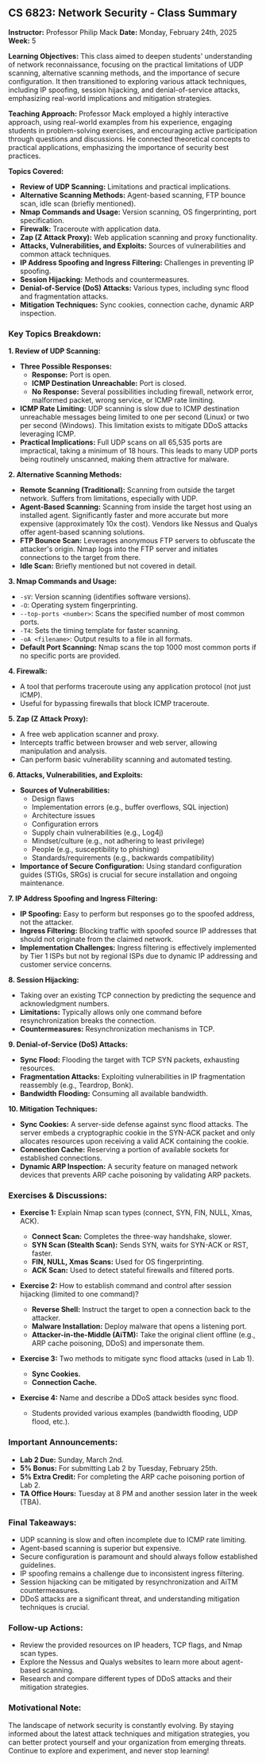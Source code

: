 ## CS 6823: Network Security - Class Summary

**Instructor:** Professor Philip Mack
**Date:** Monday, February 24th, 2025
**Week:** 5

**Learning Objectives:** This class aimed to deepen students' understanding of network reconnaissance, focusing on the practical limitations of UDP scanning, alternative scanning methods, and the importance of secure configuration. It then transitioned to exploring various attack techniques, including IP spoofing, session hijacking, and denial-of-service attacks, emphasizing real-world implications and mitigation strategies.

**Teaching Approach:** Professor Mack employed a highly interactive approach, using real-world examples from his experience, engaging students in problem-solving exercises, and encouraging active participation through questions and discussions. He connected theoretical concepts to practical applications, emphasizing the importance of security best practices.

**Topics Covered:**

* **Review of UDP Scanning:**  Limitations and practical implications.
* **Alternative Scanning Methods:** Agent-based scanning, FTP bounce scan, idle scan (briefly mentioned).
* **Nmap Commands and Usage:**  Version scanning, OS fingerprinting, port specification.
* **Firewalk:** Traceroute with application data.
* **Zap (Z Attack Proxy):** Web application scanning and proxy functionality.
* **Attacks, Vulnerabilities, and Exploits:** Sources of vulnerabilities and common attack techniques.
* **IP Address Spoofing and Ingress Filtering:**  Challenges in preventing IP spoofing.
* **Session Hijacking:**  Methods and countermeasures.
* **Denial-of-Service (DoS) Attacks:** Various types, including sync flood and fragmentation attacks.
* **Mitigation Techniques:** Sync cookies, connection cache, dynamic ARP inspection.


### Key Topics Breakdown:

**1. Review of UDP Scanning:**

* **Three Possible Responses:**
    * **Response:** Port is open.
    * **ICMP Destination Unreachable:** Port is closed.
    * **No Response:** Several possibilities including firewall, network error, malformed packet, wrong service, or ICMP rate limiting.
* **ICMP Rate Limiting:**  UDP scanning is slow due to ICMP destination unreachable messages being limited to one per second (Linux) or two per second (Windows). This limitation exists to mitigate DDoS attacks leveraging ICMP.
* **Practical Implications:** Full UDP scans on all 65,535 ports are impractical, taking a minimum of 18 hours.  This leads to many UDP ports being routinely unscanned, making them attractive for malware.

**2. Alternative Scanning Methods:**

* **Remote Scanning (Traditional):** Scanning from outside the target network.  Suffers from limitations, especially with UDP.
* **Agent-Based Scanning:** Scanning from inside the target host using an installed agent.  Significantly faster and more accurate but more expensive (approximately 10x the cost).  Vendors like Nessus and Qualys offer agent-based scanning solutions.
* **FTP Bounce Scan:**  Leverages anonymous FTP servers to obfuscate the attacker's origin. Nmap logs into the FTP server and initiates connections to the target from there.
* **Idle Scan:**  Briefly mentioned but not covered in detail.

**3. Nmap Commands and Usage:**

* `-sV`: Version scanning (identifies software versions).
* `-O`: Operating system fingerprinting.
* `--top-ports <number>`: Scans the specified number of most common ports.
* `-T4`: Sets the timing template for faster scanning.
* `-oA <filename>`: Output results to a file in all formats.
* **Default Port Scanning:** Nmap scans the top 1000 most common ports if no specific ports are provided.

**4. Firewalk:**

* A tool that performs traceroute using any application protocol (not just ICMP).
* Useful for bypassing firewalls that block ICMP traceroute.

**5. Zap (Z Attack Proxy):**

* A free web application scanner and proxy.
* Intercepts traffic between browser and web server, allowing manipulation and analysis.
* Can perform basic vulnerability scanning and automated testing.

**6. Attacks, Vulnerabilities, and Exploits:**

* **Sources of Vulnerabilities:**
    * Design flaws
    * Implementation errors (e.g., buffer overflows, SQL injection)
    * Architecture issues
    * Configuration errors
    * Supply chain vulnerabilities (e.g., Log4j)
    * Mindset/culture (e.g., not adhering to least privilege)
    * People (e.g., susceptibility to phishing)
    * Standards/requirements (e.g., backwards compatibility)
* **Importance of Secure Configuration:**  Using standard configuration guides (STIGs, SRGs) is crucial for secure installation and ongoing maintenance.

**7. IP Address Spoofing and Ingress Filtering:**

* **IP Spoofing:**  Easy to perform but responses go to the spoofed address, not the attacker.
* **Ingress Filtering:**  Blocking traffic with spoofed source IP addresses that should not originate from the claimed network.
* **Implementation Challenges:** Ingress filtering is effectively implemented by Tier 1 ISPs but not by regional ISPs due to dynamic IP addressing and customer service concerns.

**8. Session Hijacking:**

* Taking over an existing TCP connection by predicting the sequence and acknowledgment numbers.
* **Limitations:** Typically allows only one command before resynchronization breaks the connection.
* **Countermeasures:** Resynchronization mechanisms in TCP.

**9. Denial-of-Service (DoS) Attacks:**

* **Sync Flood:** Flooding the target with TCP SYN packets, exhausting resources.
* **Fragmentation Attacks:** Exploiting vulnerabilities in IP fragmentation reassembly (e.g., Teardrop, Bonk).
* **Bandwidth Flooding:** Consuming all available bandwidth.

**10. Mitigation Techniques:**

* **Sync Cookies:**  A server-side defense against sync flood attacks.  The server embeds a cryptographic cookie in the SYN-ACK packet and only allocates resources upon receiving a valid ACK containing the cookie.
* **Connection Cache:** Reserving a portion of available sockets for established connections.
* **Dynamic ARP Inspection:** A security feature on managed network devices that prevents ARP cache poisoning by validating ARP packets.


### Exercises & Discussions:

* **Exercise 1:** Explain Nmap scan types (connect, SYN, FIN, NULL, Xmas, ACK).
    * **Connect Scan:**  Completes the three-way handshake, slower.
    * **SYN Scan (Stealth Scan):** Sends SYN, waits for SYN-ACK or RST, faster.
    * **FIN, NULL, Xmas Scans:** Used for OS fingerprinting.
    * **ACK Scan:**  Used to detect stateful firewalls and filtered ports.

* **Exercise 2:** How to establish command and control after session hijacking (limited to one command)?
    * **Reverse Shell:**  Instruct the target to open a connection back to the attacker.
    * **Malware Installation:**  Deploy malware that opens a listening port.
    * **Attacker-in-the-Middle (AiTM):**  Take the original client offline (e.g., ARP cache poisoning, DDoS) and impersonate them.

* **Exercise 3:** Two methods to mitigate sync flood attacks (used in Lab 1).
    * **Sync Cookies.**
    * **Connection Cache.**

* **Exercise 4:** Name and describe a DDoS attack besides sync flood.
    * Students provided various examples (bandwidth flooding, UDP flood, etc.).


### Important Announcements:

* **Lab 2 Due:** Sunday, March 2nd.
* **5% Bonus:** For submitting Lab 2 by Tuesday, February 25th.
* **5% Extra Credit:** For completing the ARP cache poisoning portion of Lab 2.
* **TA Office Hours:** Tuesday at 8 PM and another session later in the week (TBA).


### Final Takeaways:

* UDP scanning is slow and often incomplete due to ICMP rate limiting.
* Agent-based scanning is superior but expensive.
* Secure configuration is paramount and should always follow established guidelines.
* IP spoofing remains a challenge due to inconsistent ingress filtering.
* Session hijacking can be mitigated by resynchronization and AiTM countermeasures.
* DDoS attacks are a significant threat, and understanding mitigation techniques is crucial.


### Follow-up Actions:

* Review the provided resources on IP headers, TCP flags, and Nmap scan types.
* Explore the Nessus and Qualys websites to learn more about agent-based scanning.
* Research and compare different types of DDoS attacks and their mitigation strategies.


### Motivational Note:

The landscape of network security is constantly evolving. By staying informed about the latest attack techniques and mitigation strategies, you can better protect yourself and your organization from emerging threats.  Continue to explore and experiment, and never stop learning!